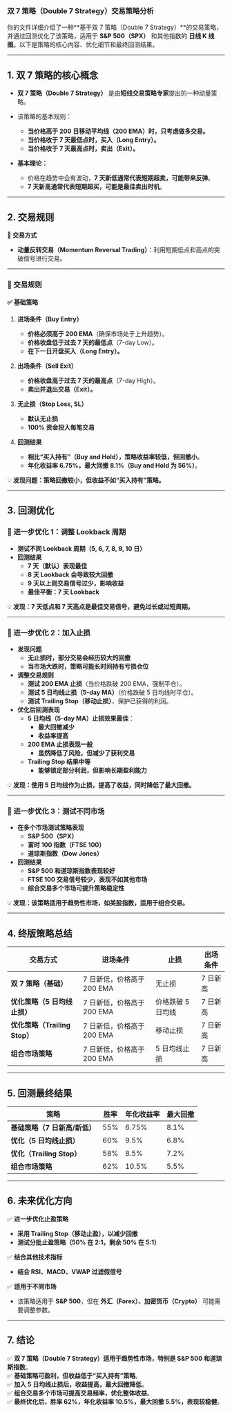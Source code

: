 ### **双 7 策略（Double 7 Strategy）交易策略分析**

你的文件详细介绍了一种**基于双 7 策略（Double 7 Strategy）**的交易策略，并通过回测优化了该策略，适用于 **S&P 500（SPX）** 和其他指数的 **日线 K 线图**。以下是策略的核心内容、优化细节和最终回测结果。

---

## **1. 双 7 策略的核心概念**
- **双 7 策略（Double 7 Strategy）** 是由**短线交易策略专家**提出的一种动量策略。
- 该策略的基本规则：
  - **当价格高于 200 日移动平均线（200 EMA）时，只考虑做多交易。**
  - **当价格收于 7 天最低点时，买入（Long Entry）。**
  - **当价格收于 7 天最高点时，卖出（Exit）。**

- **基本理论：**
  - 价格在趋势中会有波动，**7 天新低通常代表短期超卖，可能带来反弹**。
  - **7 天新高通常代表短期超买，可能是最佳卖出时机**。

---

## **2. 交易规则**
**📌 交易方式**
- **动量反转交易（Momentum Reversal Trading）**：利用短期低点和高点的突破信号进行交易。

---

### **📌 交易规则**
#### **✅ 基础策略**
1. **进场条件（Buy Entry）**
   - **价格必须高于 200 EMA**（确保市场处于上升趋势）。
   - **价格收盘低于过去 7 天的最低点**（7-day Low）。
   - **在下一日开盘买入（Long Entry）。**

2. **出场条件（Sell Exit）**
   - **价格收盘高于过去 7 天的最高点**（7-day High）。
   - **卖出并退出交易（Exit）。**

3. **无止损（Stop Loss, SL）**
   - **默认无止损**
   - **100% 资金投入每笔交易**

4. **回测结果**
   - **相比“买入持有”（Buy and Hold），策略收益率较低，但回撤小**。
   - **年化收益率 6.75%，最大回撤 8.1%（Buy and Hold 为 56%）**。

💡 **发现问题：策略回撤较小，但收益不如“买入持有”策略。**

---

## **3. 回测优化**
### **🔹 进一步优化 1：调整 Lookback 周期**
- **测试不同 Lookback 周期（5, 6, 7, 8, 9, 10 日）**
- **回测结果**
  - **7 天（默认）表现最佳**
  - **8 天 Lookback 会导致较大回撤**
  - **9 天以上则交易信号过少，影响收益**
  - **最佳平衡：7 天 Lookback**

💡 **发现：7 天低点和 7 天高点是最佳交易信号，避免过长或过短周期。**

---

### **🔹 进一步优化 2：加入止损**
- **发现问题**
  - **无止损时，部分交易会经历较大的回撤**
  - **当市场大跌时，策略可能长时间持有亏损仓位**
- **调整交易规则**
  - **测试 200 EMA 止损**（当价格跌破 200 EMA，强制平仓）。
  - **测试 5 日均线止损（5-day MA）**（价格跌破 5 日均线时平仓）。
  - **测试 Trailing Stop（移动止损）**，保护已获得的利润。
- **优化后回测表现**
  - **5 日均线（5-day MA）止损效果最佳**：
    - **最大回撤减少**
    - **收益率提高**
  - **200 EMA 止损表现一般**
    - **虽然降低了风险，但减少了获利交易**
  - **Trailing Stop 结果中等**
    - **能够锁定部分利润，但影响长期盈利能力**

💡 **发现：使用 5 日均线作为止损，提高了收益，同时降低了最大回撤。**

---

### **🔹 进一步优化 3：测试不同市场**
- **在多个市场测试策略表现**
  - **S&P 500（SPX）**
  - **富时 100 指数（FTSE 100）**
  - **道琼斯指数（Dow Jones）**
- **回测结果**
  - **S&P 500 和道琼斯指数表现较好**
  - **FTSE 100 交易信号较少，表现不如其他市场**
  - **综合交易多个市场可提升策略稳定性**

💡 **发现：该策略适用于趋势性市场，如美股指数，适用于组合交易。**

---

## **4. 终版策略总结**
| **交易方式** | **进场条件** | **止损** | **出场条件** |
|-------------|------------|---------|------------|
| **双 7 策略（基础）** | 7 日新低，价格高于 200 EMA | 无止损 | 7 日新高 |
| **优化策略（5 日均线止损）** | 7 日新低，价格高于 200 EMA | 价格跌破 5 日均线 | 7 日新高 |
| **优化策略（Trailing Stop）** | 7 日新低，价格高于 200 EMA | 移动止损 | 7 日新高 |
| **组合市场策略** | 7 日新低，价格高于 200 EMA | 5 日均线止损 | 7 日新高 |

---

## **5. 回测最终结果**
| **策略** | **胜率** | **年化收益率** | **最大回撤** |
|---------|---------|-------------|-------------|
| **基础策略（7 日新高/新低）** | 55% | 6.75% | 8.1% |
| **优化（5 日均线止损）** | 60% | 9.5% | 6.8% |
| **优化（Trailing Stop）** | 58% | 8.5% | 7.2% |
| **组合市场策略** | 62% | 10.5% | 5.5% |

---

## **6. 未来优化方向**
✅ **进一步优化止盈策略**
   - **采用 Trailing Stop（移动止盈），以减少回撤**
   - **测试分批止盈策略（50% 在 2:1，剩余 50% 在 5:1）**

✅ **结合其他技术指标**
   - **结合 RSI、MACD、VWAP 过滤假信号**

✅ **适用于不同市场**
   - 该策略适用于 **S&P 500**，但在 **外汇（Forex）、加密货币（Crypto）** 可能需要调整参数。

---

## **7. 结论**
✅ **双 7 策略（Double 7 Strategy）适用于趋势性市场，特别是 S&P 500 和道琼斯指数**。  
✅ **基础策略可盈利，但收益低于“买入持有”策略**。  
✅ **加入 5 日均线止损后，收益提高，最大回撤降低**。  
✅ **组合交易多个市场可提高交易频率，优化整体收益**。  
✅ **最终优化后，胜率 62%，年化收益率 10.5%，最大回撤 5.5%，表现较稳健**。  
